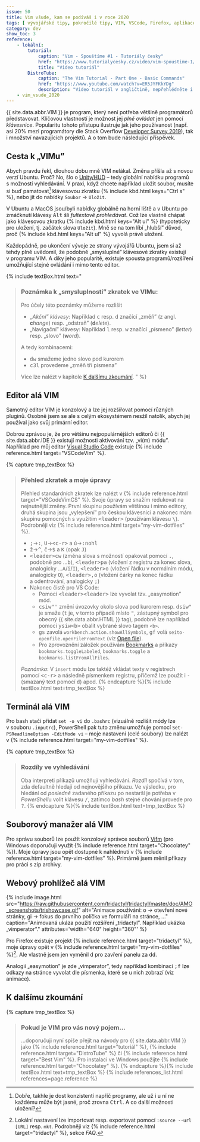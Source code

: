 ```yaml
---
issue: 50
title: Vim všude, kam se podíváš i v roce 2020
tags: [ vývojářské tipy, pokročilé tipy, VIM, VSCode, Firefox, aplikace, bash, PowerShell ]
category: dev
show_toc: 3
reference:
    - lokální:
        tutoriál:
            caption: "Vim - Spouštíme #1 - Tutoriály česky"
            href: "https://www.tutorialycesky.cz/video/vim-spoustime-1/"
            title: "Video tutoriál"
        DistroTube:
            caption: "The Vim Tutorial - Part One - Basic Commands"
            href: "https://www.youtube.com/watch?v=ER5JYFKkYDg"
            description: "Video tutoriál v angličtině, nepřehlédněte i navazující díly!"
    - vim_vsude_2020
---
```


{{ site.data.abbr.VIM }} je program, který není potřeba většině programátorů představovat.
Klíčovou vlastností je možnost jej *plně ovládat* jen pomocí *klávesnice*.
Popularitu tohoto přístupu ilustruje jak jeho používanost (např. asi 20% mezi programátory dle Stack Overflow [Developer Survey 2019](https://insights.stackoverflow.com/survey/2019#technology-_-most-popular-development-environments)), tak i množství navazujících projektů.
A o tom bude následující příspěvek.

<!--more-->

## Cesta k „VIMu”
Abych pravdu řekl, dlouhou dobu mně VIM nelákal. Změna příšla až s novou verzí Ubuntu. Proč? No, šlo o [Unity/HUD](https://wiki.ubuntu.com/Unity/HUD "Článek na Ubuntu Wiki") – tedy globální nabídku programů s možností vyhledávání.
V praxi, když chcete například uložit soubor, musíte si buď pamatovat[^1] klávesovou zkratku {% include kbd.html keys="Ctrl s" %}, nebo jít do nabídky `Soubor` → `Uložit`.

V Ubuntu a MacOS jsou/byli nabídky globálně na horní liště a v Ubuntu po zmáčknutí klávesy <kbd>Alt</kbd> šli *fultextově prohledávat*.
Což lze vlastně chápat jako klávesovou zkratku {% include kbd.html keys="Alt ul" %} (hypoteticky pro uložení, tj. začátek slova `Uložit`).
Mně se na tom líbí „hlubší” důvod, proč {% include kbd.html keys="Alt ul" %} vyvolá právě uložení.

Každopádně, po ukončení vývoje ze strany vývojářů Ubuntu, jsem si až tehdy plně uvědomil, že podobně „smysluplné” klávesové zkratky existují v programu VIM. A díky jeho popularitě, existuje spousta programů/rozšíření umožňující stejné ovládání i mimo tento editor.

{% include textBox.html text="

> ### Poznámka k „smysluplnosti” zkratek ve VIMu:
> Pro účely této poznámky můžeme rozlišit
> - *„Akční” klávesy*: Například <kbd>c</kbd> resp. <kbd>d</kbd> značící „změň” (z angl. **c***hange*) resp. „odstraň” (**d***elete*).
> - „Navigační” klávesy: Například <kbd>l</kbd> resp. <kbd>w</kbd> značící „písmeno” (**l***etter*) resp. „slovo” (**w***ord*).
>
> A tedy kombinacemi:
> - <kbd>dw</kbd> smažeme jedno slovo pod kurorem
> - <kbd>c3l</kbd> provedeme „změň tři písmena”
>
> Více lze nalézt v kapitole [K dalšímu zkoumání](#pokud-je-vim-pro-vás-nový-pojem).
" %}

## Editor alá VIM
Samotný editor VIM je konzolový a lze jej rozšiřovat pomocí různých pluginů. Osobně jsem se ale s celým ekosystémem nesžil natolik, abych jej používal jako svůj primární editor.

Dobrou zprávou je, že pro většinu nejpopulárnějších editorů či {{ site.data.abbr.IDE }} existují možnosti aktivování tzv. „vi(m) módu”. Například pro můj editor [Visual Studio Code](https://cs.wikipedia.org/wiki/Visual_Studio_Code "Článek na Wikipedii") existuje {% include reference.html target="VSCodeVim" %}.

{% capture tmp_textBox %}

> ### Přehled zkratek a moje úpravy
> Přehled standardních zkratek lze nalézt v {% include reference.html target="VSCodeVimCS" %}. Svoje úpravy se snažím redukovat na nejnutnější změny.
> První skupinu používám většinou i mimo editory, druhá skupina jsou „vylepšení” pro českou klávesnici a nakonec mám skupinu pomocných s využitím <kbd>&lt;leader&gt;</kbd> (používám klávesu <kbd>&#92;</kbd>). Podrobněji viz {% include reference.html target="my-vim-dotfiles" %}.
> - <kbd>;</kbd>→<kbd>:</kbd>, <kbd>U</kbd>→<kbd>&lt;c-r&gt;</kbd> a <kbd>ú</kbd>→<kbd>:nohl</kbd>
> - <kbd>ž</kbd>→<kbd>^</kbd>, <kbd>č</kbd>→<kbd>$</kbd> a <kbd>K</kbd> (opak <kbd>J</kbd>)
> - <kbd>&lt;leader&gt;cw</kbd> (změna slova s možností opakovat pomocí <kbd>.</kbd>, podobně pro …<kbd>b</kbd>), <kbd>&lt;leader&gt;pa</kbd> (vložení z registru za konec slova, analogicky …<kbd>A</kbd>/<kbd>i</kbd>/<kbd>I</kbd>), <kbd>&lt;leader&gt;o</kbd> (vložení řádku v normálním módu, analogicky <kbd>O</kbd>), <kbd>&lt;leader&gt;,o</kbd> (vložení čárky na konec řádku a odentrování, analogicky <kbd>;</kbd>)
> - Nakonec čistě pro VS Code:
>    - Pomocí <kbd>&lt;leader&gt;&lt;leader&gt;</kbd> lze vyvolat tzv. „easymotion” mód.
>    - <kbd>csiw"'</kbd> změní úvozovky okolo slova pod kurorem resp. <kbd>dsiw"</kbd> je smaže (<kbd>t</kbd> je, v tomto případě místo <kbd>"</kbd>, zástupný symbol pro obecný {{ site.data.abbr.HTML }} tag), podobně lze například pomocí <kbd>ysiw&lt;b&gt;</kbd> obalit vybrané slovo tagem `<b>`.
>    - <kbd>gs</kbd> zavolá `workbench.action.showAllSymbols`, <kbd>gf</kbd> volá `seito-openfile.openFileFromText` (viz [Open file](https://marketplace.visualstudio.com/items?itemName=Fr43nk.seito-openfile "Rozšíření pro Visual Studio Code otevírající soubor pod kurzorem")).
>    - Pro zprovoznění záložek používám [Bookmarks](https://marketplace.visualstudio.com/items?itemName=alefragnani.Bookmarks) a příkazy `bookmarks.toggleLabeled`, `bookmarks.toggle` a `bookmarks.listFromAllFiles`.
>
> *Poznámka*: V `insert` módu lze taktéž vkládat texty v registrech pomocí <kbd>&lt;c-r&gt;</kbd> a následně písmenkem registru, přičemž lze použít i <kbd>-</kbd> (smazaný text pomocí <kbd>d</kbd>) apod.
{% endcapture %}{% include textBox.html text=tmp_textBox %}

## Terminál alá VIM
Pro bash stačí přidat `set -o vi` do `.bashrc` (vizuálně rozlišit módy lze v souboru `.inputrc`), PowerShell pak tuto změnu umožňuje pomocí `Set-PSReadlineOption -EditMode vi` – moje nastavení (celé soubory) lze nalézt v {% include reference.html target="my-vim-dotfiles" %}.

{% capture tmp_textBox %}

> ### Rozdíly ve vyhledávání
> Oba interpreti příkazů umožňují vyhledávání. *Rozdíl* spočívá v tom, zda defaultně hledají od nejnovějšího příkazu.
> Ve výsledku, pro hledání od *posledně* zadaného příkazu po nestarší je potřeba v *PowerShell*u volit klávesu <kbd>/</kbd>, zatímco *bash* stejné chování provede pro <kbd>?</kbd>.
{% endcapture %}{% include textBox.html text=tmp_textBox %}

## Souborový manažer alá VIM
Pro správu souborů lze použít konzolový správce souborů [Vifm](https://vifm.info/) (pro Windows doporučuji využít {% include reference.html target="Chocolatey" %}). Moje úpravy jsou opět dostupné k nahlédnutí v {% include reference.html target="my-vim-dotfiles" %}. Primárně jsem měnil příkazy pro práci s zip archivy.

## Webový prohlížeč alá VIM
{% include image.html
    src="https://raw.githubusercontent.com/tridactyl/tridactyl/master/doc/AMO_screenshots/trishowcase.gif"
    alt="Animace používání: o → otevření nové stránky, gi → fokus do prvního políčka ve formuláři na stránce, …"
    caption="Animovaná ukáza použití rozšíření „tridactyl”. Například ukázka „vimperator”."
    attributes='width="640" height="360"' %}

Pro Firefox existuje projekt {% include reference.html target="tridactyl" %}, moje úpravy opět v {% include reference.html target="my-vim-dotfiles" %}[^2]. Ale vlastně jsem jen vyměnil <kbd>d</kbd> pro zavření panelu za <kbd>dd</kbd>.

Analogií „easymotion” je zde „vimperator”, tedy například kombinací <kbd>;f</kbd> lze odkazy na stránce vyvolat dle písmenka, které se u nich zobrazí (viz animace).

## K dalšímu zkoumání
{% capture tmp_textBox %}

> ### Pokud je VIM pro vás nový pojem…
> …doporučuji nyní spíše přejít na návody pro {{ site.data.abbr.VIM }} jako {% include reference.html target="tutoriál" %}, {% include reference.html target="DistroTube" %} či {% include reference.html target="Best Vim" %}. Pro instalaci ve Windows použijte {% include reference.html target="Chocolatey" %}.
{% endcapture %}{% include textBox.html text=tmp_textBox %}
{% include references_list.html references=page.reference %}

[^1]: Dobře, takhle je dost konzistentí napříč programy, ale už i u ní ne každému může být jasné, proč zrovna <kbd>Ctrl</kbd>. A co další možnosti uložení?
[^2]: Lokální nastavení lze importovat resp. exportovat pomocí `:source --url [URL]` resp. `mkt`. Podrobněji viz {% include reference.html target="tridactyl" %}, sekce *FAQ*.